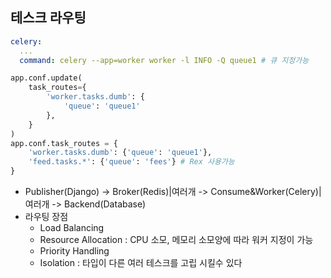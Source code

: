 ## 테스크 라우팅

```yaml
celery:
  ...
  command: celery --app=worker worker -l INFO -Q queue1 # 큐 지정가능
```
```python
app.conf.update(
    task_routes={
        'worker.tasks.dumb': {
            'queue': 'queue1'
        },
    }
)
app.conf.task_routes = {
    'worker.tasks.dumb': {'queue': 'queue1'},
    'feed.tasks.*': {'queue': 'fees'} # Rex 사용가능
}
```

- Publisher(Django) -> Broker(Redis)|여러개 -> Consume&Worker(Celery)|여러개 -> Backend(Database)
- 라우팅 장점
    - Load Balancing
    - Resource Allocation : CPU 소모, 메모리 소모양에 따라 워커 지정이 가능
    - Priority Handling
    - Isolation : 타입이 다른 여러 테스크를 고립 시킬수 있다
